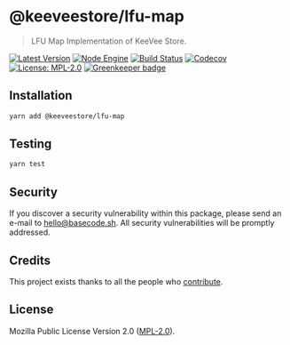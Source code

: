 # @keeveestore/lfu-map

> LFU Map Implementation of KeeVee Store.

[![Latest Version](https://badgen.now.sh/npm/v/@keeveestore/lfu-map)](https://www.npmjs.com/package/@keeveestore/lfu-map)
[![Node Engine](https://badgen.now.sh/npm/node/@keeveestore/lfu-map)](https://www.npmjs.com/package/@keeveestore/lfu-map)
[![Build Status](https://badgen.now.sh/circleci/github/keeveestore/lfu-map)](https://circleci.com/gh/keeveestore/lfu-map)
[![Codecov](https://badgen.now.sh/codecov/c/github/keeveestore/lfu-map)](https://codecov.io/gh/keeveestore/lfu-map)
[![License: MPL-2.0](https://badgen.now.sh/badge/license/MPL-2.0/green)](https://mozilla.org/MPL/2.0/) [![Greenkeeper badge](https://badges.greenkeeper.io/keeveestore/lfu-map.svg)](https://greenkeeper.io/)

## Installation

```bash
yarn add @keeveestore/lfu-map
```

## Testing

```bash
yarn test
```

## Security

If you discover a security vulnerability within this package, please send an e-mail to hello@basecode.sh. All security vulnerabilities will be promptly addressed.

## Credits

This project exists thanks to all the people who [contribute](../../contributors).

## License

Mozilla Public License Version 2.0 ([MPL-2.0](./LICENSE)).
